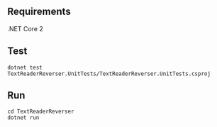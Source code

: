 ## Requirements ##

.NET Core 2

## Test ##

```
dotnet test TextReaderReverser.UnitTests/TextReaderReverser.UnitTests.csproj
```

## Run ##

```
cd TextReaderReverser
dotnet run
```